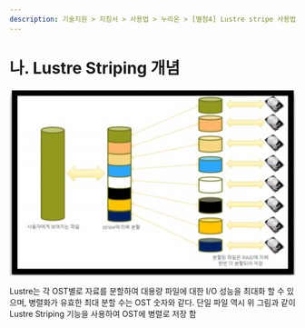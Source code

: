 ```yaml
---
description: 기술지원 > 지침서 > 사용법 > 누리온 > [별첨4] Lustre stripe 사용법 > 나. Lustre Striping 개념
---
```


# 나. Lustre Striping 개념

![](<../../../../.gitbook/assets/Lustre Striping 개념 (1).png>)

Lustre는 각 OST별로 자료를 분할하여 대용량 파일에 대한 I/O 성능을 최대화 할 수 있으며, 병렬화가 유효한 최대 분할 수는 OST 숫자와 같다. 단일 파일 역시 위 그림과 같이 Lustre Striping 기능을 사용하여 OST에 병렬로 저장 함
